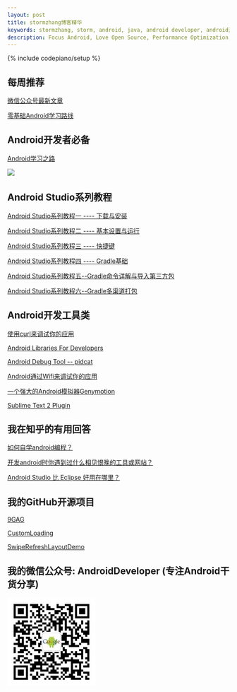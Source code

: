 ```yaml
---
layout: post
title: stormzhang博客精华
keywords: stormzhang, storm, android, java, android developer, android开发, android技术分享, performance
description: Focus Android, Love Open Source, Performance Optimization, Coding now
---
```

{% include codepiano/setup %}

## 每周推荐

[微信公众号最新文章](http://mp.weixin.qq.com/s?__biz=MzA4NTQwNDcyMA==&mid=400570850&idx=1&sn=52074d52b926f4c9da11c8c4718158d6#rd)

[零基础Android学习路线](http://e.jikexueyuan.com/android.html?hmsr=stormzhang_index_word_10.12)

## Android开发者必备

[Android学习之路](/android/2014/07/07/learn-android-from-rookie/)

<a href="http://m.jianxun.io/event/2?from=stormzhang"><img src="http://www.jianxun.io/ad/20151101/eventno2-stormzhang-banner.png" /></a>

## Android Studio系列教程

[Android Studio系列教程一 ---- 下载与安装](http://stormzhang.com/devtools/2014/11/25/android-studio-tutorial1/)

[Android Studio系列教程二 ---- 基本设置与运行](http://stormzhang.com/devtools/2014/11/28/android-studio-tutorial2/)

[Android Studio系列教程三 ---- 快捷键](http://stormzhang.com/devtools/2014/12/09/android-studio-tutorial3/)

[Android Studio系列教程四 ---- Gradle基础](http://stormzhang.com/devtools/2014/12/18/android-studio-tutorial4/)

[Android Studio系列教程五--Gradle命令详解与导入第三方包](http://stormzhang.com/devtools/2015/01/05/android-studio-tutorial5/)

[Android Studio系列教程六--Gradle多渠道打包](http://stormzhang.com/devtools/2015/01/15/android-studio-tutorial6/)

## Android开发工具类

[使用curl来调试你的应用](http://stormzhang.com/devtools/2014/11/07/use-curl-debug/)

[Android Libraries For Developers](http://stormzhang.com/android/devtools/2014/09/02/android-libraries-for-developers/)

[Android Debug Tool -- pidcat](http://stormzhang.com/devtools/2013/12/26/android-logcat-pidcat/)

[Android通过Wifi来调试你的应用](http://stormzhang.com/android/2014/08/27/adb-over-wifi/)

[一个强大的Android模拟器Genymotion](http://stormzhang.com/android/2013/12/04/android-genymotion/)

[Sublime Text 2 Plugin](http://stormzhang.com/devtools/2012/12/30/sublime-plugin/)

## 我在知乎的有用回答

[如何自学android编程？](http://www.zhihu.com/question/26417244)

[开发android时你遇到过什么相见恨晚的工具或网站？](http://www.zhihu.com/question/27140400/answer/35480412)

[Android Studio 比 Eclipse 好用在哪里？](http://www.zhihu.com/question/21534929/answer/34488828)

## 我的GitHub开源项目

[9GAG](https://github.com/stormzhang/9GAG)

[CustomLoading](https://github.com/stormzhang/CustomLoading)

[SwipeRefreshLayoutDemo](https://github.com/stormzhang/SwipeRefreshLayoutDemo)

## 我的微信公众号: AndroidDeveloper (专注Android干货分享)

<img src="/image/weixinpublic.jpg" />


